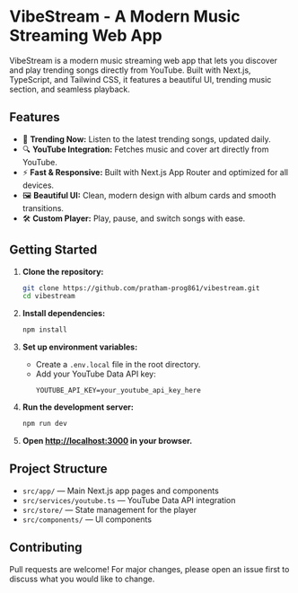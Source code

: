 # VibeStream - A Modern Music Streaming Web App

VibeStream is a modern music streaming web app that lets you discover and play trending songs directly from YouTube. Built with Next.js, TypeScript, and Tailwind CSS, it features a beautiful UI, trending music section, and seamless playback.

## Features

- 🎵 **Trending Now:** Listen to the latest trending songs, updated daily.
- 🔍 **YouTube Integration:** Fetches music and cover art directly from YouTube.
- ⚡ **Fast & Responsive:** Built with Next.js App Router and optimized for all devices.
- 🖼️ **Beautiful UI:** Clean, modern design with album cards and smooth transitions.
- 🛠️ **Custom Player:** Play, pause, and switch songs with ease.

## Getting Started

1. **Clone the repository:**
   ```bash
   git clone https://github.com/pratham-prog861/vibestream.git
   cd vibestream
   ```

2. **Install dependencies:**
   ```bash
   npm install
   ```

3. **Set up environment variables:**
   - Create a `.env.local` file in the root directory.
   - Add your YouTube Data API key:
     ```
     YOUTUBE_API_KEY=your_youtube_api_key_here
     ```

4. **Run the development server:**
   ```bash
   npm run dev
   ```

5. **Open [http://localhost:3000](http://localhost:3000) in your browser.**

## Project Structure

- `src/app/` — Main Next.js app pages and components
- `src/services/youtube.ts` — YouTube Data API integration
- `src/store/` — State management for the player
- `src/components/` — UI components

## Contributing

Pull requests are welcome! For major changes, please open an issue first to discuss what you would like to change.
